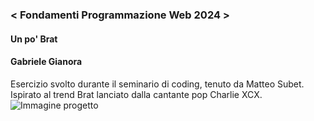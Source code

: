 ### < Fondamenti Programmazione Web 2024 >
#### Un po' Brat
#### Gabriele Gianora
Esercizio svolto durante il seminario di coding, tenuto da Matteo Subet.
Ispirato al trend Brat lanciato dalla cantante pop Charlie XCX.
![Immagine progetto](https://raw.githubusercontent.com/zumatt/Fondamenti-Programmazione-Web-24/main/Attivit%C3%A0/Nome%20Cognome/Progetto%20Finale/Screensho_PaginaRepo_EsempioProgetto.png)